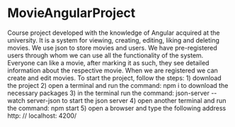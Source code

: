 # MovieAngularProject
Course project developed with the knowledge of Angular acquired at the university. It is a system for viewing, creating, editing, liking and deleting movies. We use json to store movies and users. We have pre-registered users through whom we can use all the functionality of the system. Everyone can like a movie, after marking it as such, they see detailed information about the respective movie. When we are registered we can create and edit movies.  To start the project, follow the steps: 1) download the project 2) open a terminal and run the command: npm i to download the necessary packages 3) in the terminal run the command: json-server --watch server-json to start the json server 4) open another terminal and run the command: npm start 5) open a browser and type the following address http: // localhost: 4200/
